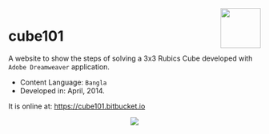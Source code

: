 <img align="right" src="https://img.shields.io/github/license/farhanfuadabir/cube101" width="80">

# cube101
A website to show the steps of solving a 3x3 Rubics Cube developed with `Adobe Dreamweaver` application.
- Content Language: `Bangla`
- Developed in: April, 2014.

It is online at: https://cube101.bitbucket.io

<p align="center">
  <img src="cover.gif">
</p>
